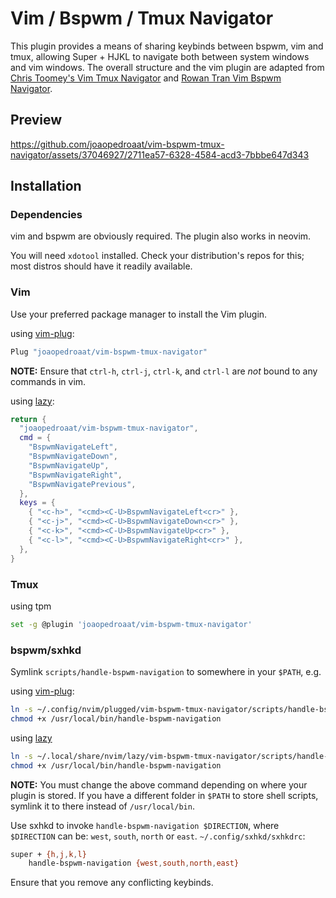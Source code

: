 # Vim / Bspwm / Tmux Navigator

This plugin provides a means of sharing keybinds between bspwm, vim and tmux, allowing Super + HJKL to navigate both between system windows and vim windows. The overall structure and the vim plugin are adapted from [Chris Toomey's Vim Tmux Navigator](https://github.com/christoomey/vim-tmux-navigator) and [Rowan Tran Vim Bspwm Navigator](https://github.com/rowantran/vim-bspwm-navigator).

## Preview
https://github.com/joaopedroaat/vim-bspwm-tmux-navigator/assets/37046927/2711ea57-6328-4584-acd3-7bbbe647d343

## Installation

### Dependencies

vim and bspwm are obviously required. The plugin also works in neovim.

You will need `xdotool` installed. Check your distribution's repos for this; most distros should have it readily available.

### Vim

Use your preferred package manager to install the Vim plugin.

using [vim-plug](https://github.com/junegunn/vim-plug):

```bash
Plug "joaopedroaat/vim-bspwm-tmux-navigator"
```

**NOTE:** Ensure that `ctrl-h`, `ctrl-j`, `ctrl-k`, and `ctrl-l` are _not_ bound to any commands in vim.

using [lazy](https://github.com/folke/lazy.nvim):

```lua
return {
  "joaopedroaat/vim-bspwm-tmux-navigator",
  cmd = {
    "BspwmNavigateLeft",
    "BspwmNavigateDown",
    "BspwmNavigateUp",
    "BspwmNavigateRight",
    "BspwmNavigatePrevious",
  },
  keys = {
    { "<c-h>", "<cmd><C-U>BspwmNavigateLeft<cr>" },
    { "<c-j>", "<cmd><C-U>BspwmNavigateDown<cr>" },
    { "<c-k>", "<cmd><C-U>BspwmNavigateUp<cr>" },
    { "<c-l>", "<cmd><C-U>BspwmNavigateRight<cr>" },
  },
}
```

### Tmux

using tpm
```bash
set -g @plugin 'joaopedroaat/vim-bspwm-tmux-navigator'
```

### bspwm/sxhkd

Symlink `scripts/handle-bspwm-navigation` to somewhere in your `$PATH`, e.g.

using [vim-plug](https://github.com/junegunn/vim-plug):

```bash
ln -s ~/.config/nvim/plugged/vim-bspwm-tmux-navigator/scripts/handle-bspwm-navigation /usr/local/bin/handle-bspwm-navigation
chmod +x /usr/local/bin/handle-bspwm-navigation
```

using [lazy](https://github.com/folke/lazy.nvim)

```bash
ln -s ~/.local/share/nvim/lazy/vim-bspwm-tmux-navigator/scripts/handle-bspwm-navigation /usr/local/bin/handle-bspwm-navigation
chmod +x /usr/local/bin/handle-bspwm-navigation
```

**NOTE:** You must change the above command depending on where your plugin is stored. If you have a different folder in `$PATH` to store shell scripts, symlink it to there instead of `/usr/local/bin`.

Use sxhkd to invoke `handle-bspwm-navigation $DIRECTION`, where `$DIRECTION` can be: `west`, `south`, `north` or `east`.
`~/.config/sxhkd/sxhkdrc`:

```bash
super + {h,j,k,l}
    handle-bspwm-navigation {west,south,north,east}
```

Ensure that you remove any conflicting keybinds.
